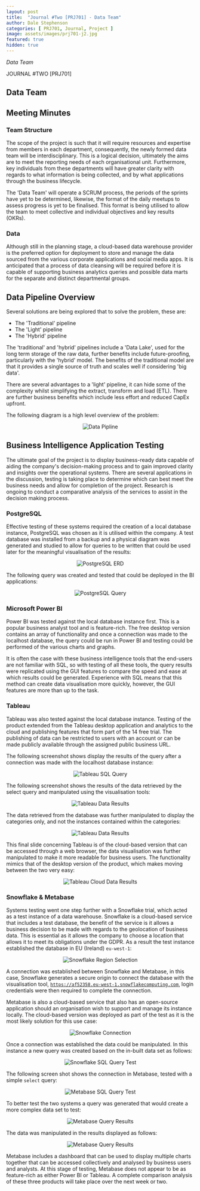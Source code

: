 ```yaml
---
layout: post
title:  "Journal #Two [PRJ701] - Data Team" 
author: Dale Stephenson
categories: [ PRJ701, Journal, Project ]
image: assets/images/prj701-j2.jpg
featured: true
hidden: true
---
```

<i>Data Team</i>

JOURNAL #TWO [PRJ701]

<h2>Data Team</h2>

<h2>Meeting Minutes</h2>
 
<h3>Team Structure</h3>
 
The scope of the project is such that it will require resources and expertise from members in each department, consequently, the newly formed data team will be interdisciplinary. This is a logical decision, ultimately the aims are to meet the reporting needs of each organisational unit. Furthermore, key individuals from these departments will have greater clarity with regards to what information is being collected, and by what applications through the business lifecycle.
 
The 'Data Team' will operate a SCRUM process, the periods of the sprints have yet to be determined, likewise, the format of the daily meetups to assess progress is yet to be finalised. This format is being utilised to allow the team to meet collective and individual objectives and key results (OKRs).
 
<h3>Data</h3>
 
Although still in the planning stage, a cloud-based data warehouse provider is the preferred option for deployment to store and manage the data sourced from the various corporate applications and social media apps. It is anticipated that a process of data cleansing will be required before it is capable of supporting business analytics queries and possible data marts for the separate and distinct departmental groups.
 
<h2>Data Pipeline Overview</h2>
 
Several solutions are being explored that to solve the problem, these are:
 
- The 'Traditional' pipeline
- The 'Light' pipeline
- The 'Hybrid' pipeline 
 
The 'traditional' and 'hybrid' pipelines include a 'Data Lake', used for the long term storage of the raw data, further benefits include future-proofing, particularly with the 'hybrid' model. The benefits of the traditional model are that it provides a single source of truth and scales well if considering 'big data'.
 
There are several advantages to a 'light' pipeline, it can hide some of the complexity whilst simplifying the extract, transform and load (ETL). There are further business benefits which include less effort and reduced CapEx upfront.
 
The following diagram is a high level overview of the problem:

<center><img src="/assets/images/prj-j2-1-DataPipeline.jpg" alt="Data Pipline"></center>

<h2>Business Intelligence Application Testing</h2> 

The ultimate goal of the project is to display business-ready data capable of aiding the company's decision-making process and to gain improved clarity and insights over the operational systems. There are several applications in the discussion, testing is taking place to determine which can best meet the business needs and allow for completion of the project. Research is ongoing to conduct a comparative analysis of the services to assist in the decision making process.
 
<h3>PostgreSQL</h3>
 
Effective testing of these systems required the creation of a local database instance, PostgreSQL was chosen as it is utilised within the company. A test database was installed from a backup and a physical diagram was generated and studied to allow for queries to be written that could be used later for the meaningful visualisation of the results:

<center><img src="assets/images/prj-j2-2-postgres_erd.png" alt="PostgreSQL ERD"></center>

The following query was created and tested that could be deployed in the BI applications:

<center><img src="assets/images/prj-j2-3-postgres_sql.png" alt="PostgreSQL Query"></center>

<h3>Microsoft Power BI</h3>
 
Power BI was tested against the local database instance first. This is a popular business analyst tool and is feature-rich. The free desktop version contains an array of functionality and once a connection was made to the localhost database, the query could be run in Power BI and testing could be performed of the various charts and graphs.
 
It is often the case with these business intelligence tools that the end-users are not familiar with SQL, so with testing of all these tools, the query results were replicated using the GUI features to compare the speed and ease at which results could be generated. Experience with SQL means that this method can create data visualisation more quickly, however, the GUI features are more than up to the task.
 
<h3>Tableau</h3>
 
Tableau was also tested against the local database instance. Testing of the product extended from the Tableau desktop application and analytics to the cloud and publishing features that form part of the 14 free trial. The publishing of data can be restricted to users with an account or can be made publicly available through the assigned public business URL.
 
The following screenshot shows display the results of the query after a connection was made with the localhost database instance:

<center><img src="assets/images/prj-j2-4-tableau_sql.png" alt="Tableau SQL Query"></center>

The following screenshot shows the results of the data retrieved by the select query and manipulated using the visualisation tools:

<center><img src="assets/images/prj-j2-5-tableau_results-2.png" alt="Tableau Data Results"></center>

The data retrieved from the database was further manipulated to display the categories only, and not the instances contained within the categories:

<center><img src="assets/images/prj-j2-6-tableau_results-3.png" alt="Tableau Data Results"></center>

This final slide concerning Tableau is of the cloud-based version that can be accessed through a web browser, the data visualisation was further manipulated to make it more readable for business users. The functionality mimics that of the desktop version of the product, which makes moving between the two very easy:

<center><img src="assets/images/prj-j2-7-tableau_onlinepublishandedit.png" alt="Tableau Cloud Data Results"></center>

<h3>Snowflake & Metabase</h3>
 
Systems testing went one step further with a Snowflake trial, which acted as a test instance of a data warehouse. Snowflake is a cloud-based service that includes a test database, the benefit of the service is it allows a business decision to be made with regards to the geolocation of business data. This is essential as it allows the company to choose a location that allows it to meet its obligations under the GDPR. As a result the test instance established the database in EU (Ireland) <code>eu-west-1</code>:

<center><img src="assets/images/prj-j2-8-snowflake_region.png" alt="Snowflake Region Selection"></center>

A connection was established between Snowflake and Metabase, in this case, Snowflake generates a secure origin to connect the database with the visualisation tool, <code>https://af52358.eu-west-1.snowflakecomputing.com</code>, login credentials were then required to complete the connection. 

Metabase is also a cloud-based service that also has an open-source application should an organisation wish to support and manage its instance locally. The cloud-based version was deployed as part of the test as it is the most likely solution for this use case:

<center><img src="assets/images/prj-j2-9-snowflake_connection.png" alt="Snowflake Connection"></center>

Once a connection was established the data could be manipulated. In this instance a new query was created based on the in-built data set as follows:

<center><img src="assets/images/prj-j2-10-snowflake_connectionWorking.png" alt="Snowflake SQL Query Test"></center>

The following screen shot shows the connection in Metabase, tested with a simple <code>select</code> query:

<center><img src="assets/images/prj-j2-11-metabase_sqlquery.png" alt="Metabase SQL Query Test"></center>

To better test the two systems a query was generated that would create a more complex data set to test:

<center><img src="assets/images/prj-j2-12-metabase_queryresults2.png" alt="Metabase Query Results"></center>

The data was manipulated in the results displayed as follows:

<center><img src="assets/images/prj-j2-13-metabase_queryresults.png" alt="Metabase Query Results"></center>

Metabase includes a dashboard that can be used to display multiple charts together that can be accessed collectively and analysed by business users and analysts. At this stage of testing, Metabase does not appear to be as feature-rich as either Power BI or Tableau. A complete comparison analysis of these three products will take place over the next week or two. 

<!-- <div style="background-color: #f6f6f6; padding: 1rem; border-radius: 10px 20px;"> 
    <i>References</i>
</div> -->
